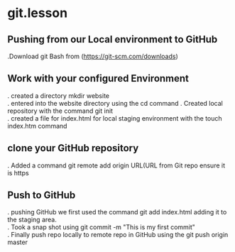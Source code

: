 # git.lesson  
## Pushing from our Local environment to GitHub  
.Download git Bash from (https://git-scm.com/downloads)
## Work with your configured Environment  
. created a directory mkdir website  
. entered into the website directory using the cd command
. Created local  repository with the command git init   
. created a file for index.html for local staging environment with the touch index.htm command   
## clone your GitHub repository  
. Added a command git remote add origin URL(URL from Git repo ensure it is https  
## Push to GitHub  
. pushing GitHub we first used the command git add index.html adding it to the staging area.  
. Took a snap shot using git commit -m "This is my first commit"  
.  Finally push repo locally to remote repo in GitHub using the git push origin master 
